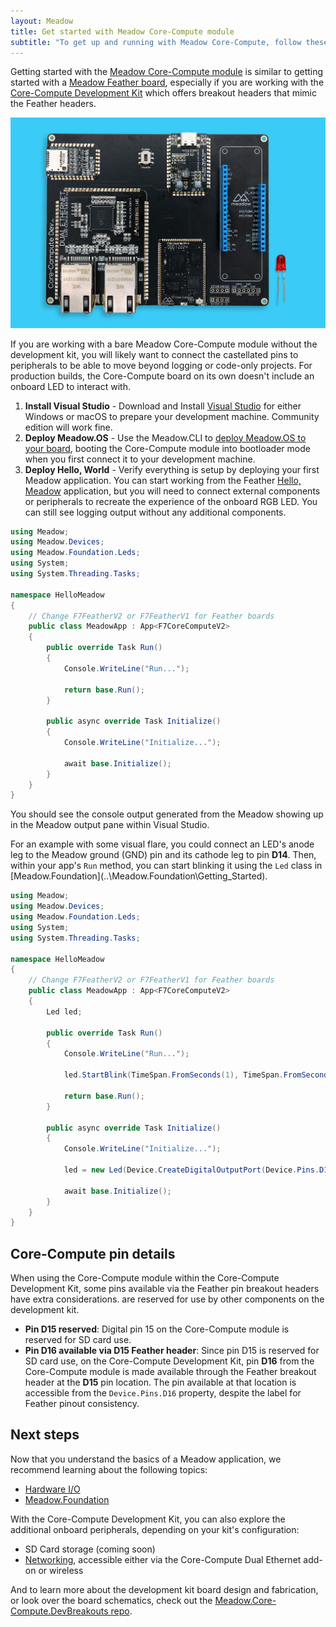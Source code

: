 ```yaml
---
layout: Meadow
title: Get started with Meadow Core-Compute module
subtitle: "To get up and running with Meadow Core-Compute, follow these steps:"
---
```


Getting started with the [Meadow Core-Compute module](https://store.wildernesslabs.co/collections/frontpage/products/meadow-f7v2-core-compute-module) is similar to getting started with a [Meadow Feather board](https://store.wildernesslabs.co/collections/frontpage/products/meadow-f7-feather), especially if you are working with the [Core-Compute Development Kit](https://store.wildernesslabs.co/collections/frontpage/products/meadow-f7v2-core-compute-breakout-board) which offers breakout headers that mimic the Feather headers.

![Overhead view of the Core-Compute Development Kit with a Core-Compute module, USB-C boot, reset, power; SD card; and dual ethernet add-on boards included as well as breakout headers mimicking the Feather Meadow board.](Core-ComputeModuleDevKit_1024x1024.jpg)

If you are working with a bare Meadow Core-Compute module without the development kit, you will likely want to connect the castellated pins to peripherals to be able to move beyond logging or code-only projects. For production builds, the Core-Compute board on its own doesn't include an onboard LED to interact with.

1. **Install Visual Studio** - Download and Install [Visual Studio](https://visualstudio.microsoft.com/) for either Windows or macOS to prepare your development machine. Community edition will work fine.
1. **Deploy Meadow.OS** - Use the Meadow.CLI to [deploy Meadow.OS to your board](/Meadow/Getting_Started/Deploying_Meadow/), booting the Core-Compute module into bootloader mode when you first connect it to your development machine.
1. **Deploy Hello, World** - Verify everything is setup by deploying your first Meadow application. You can start working from the Feather [Hello, Meadow](/Meadow/Getting_Started/Hello_World/) application, but you will need to connect external components or peripherals to recreate the experience of the onboard RGB LED. You can still see logging output without any additional components.

```csharp
using Meadow;
using Meadow.Devices;
using Meadow.Foundation.Leds;
using System;
using System.Threading.Tasks;

namespace HelloMeadow
{
    // Change F7FeatherV2 or F7FeatherV1 for Feather boards
    public class MeadowApp : App<F7CoreComputeV2>
    {
        public override Task Run()
        {
            Console.WriteLine("Run...");

            return base.Run();
        }

        public async override Task Initialize()
        {
            Console.WriteLine("Initialize...");

            await base.Initialize();
        }
    }
}
```

You should see the console output generated from the Meadow showing up in the Meadow output pane within Visual Studio.

For an example with some visual flare, you could connect an LED's anode leg to the Meadow ground (GND) pin and its cathode leg to pin **D14**. Then, within your app's `Run` method, you can start blinking it using the `Led` class in [Meadow.Foundation](..\Meadow.Foundation\Getting_Started\).

```csharp
using Meadow;
using Meadow.Devices;
using Meadow.Foundation.Leds;
using System;
using System.Threading.Tasks;

namespace HelloMeadow
{
    // Change F7FeatherV2 or F7FeatherV1 for Feather boards
    public class MeadowApp : App<F7CoreComputeV2>
    {
        Led led;

        public override Task Run()
        {
            Console.WriteLine("Run...");

            led.StartBlink(TimeSpan.FromSeconds(1), TimeSpan.FromSeconds(0.5));

            return base.Run();
        }

        public async override Task Initialize()
        {
            Console.WriteLine("Initialize...");

            led = new Led(Device.CreateDigitalOutputPort(Device.Pins.D14));

            await base.Initialize();
        }
    }
}
```

## Core-Compute pin details

When using the Core-Compute module within the Core-Compute Development Kit, some pins available via the Feather pin breakout headers have extra considerations. are reserved for use by other components on the development kit.

* **Pin D15 reserved**: Digital pin 15 on the Core-Compute module is reserved for SD card use.
* **Pin D16 available via D15 Feather header**: Since pin D15 is reserved for SD card use, on the Core-Compute Development Kit, pin **D16** from the Core-Compute module is made available through the Feather breakout header at the **D15** pin location. The pin available at that location is accessible from the `Device.Pins.D16` property, despite the label for Feather pinout consistency.

## Next steps

Now that you understand the basics of a Meadow application, we recommend learning about the following topics:

* [Hardware I/O](/Meadow/Meadow_Basics/IO/)
* [Meadow.Foundation](/Meadow/Meadow.Foundation/)

With the Core-Compute Development Kit, you can also explore the additional onboard peripherals, depending on your kit's configuration:

<!-- * [SD Card storage](/Meadow/Meadow.OS/Core-Compute_SD_Card/) -->
* SD Card storage (coming soon)
* [Networking](/Meadow/Meadow.OS/Networking/), accessible either via the Core-Compute Dual Ethernet add-on or wireless

And to learn more about the development kit board design and fabrication, or look over the board schematics, check out the [Meadow.Core-Compute.DevBreakouts repo](https://github.com/WildernessLabs/Meadow.Core-Compute.DevBreakouts).
